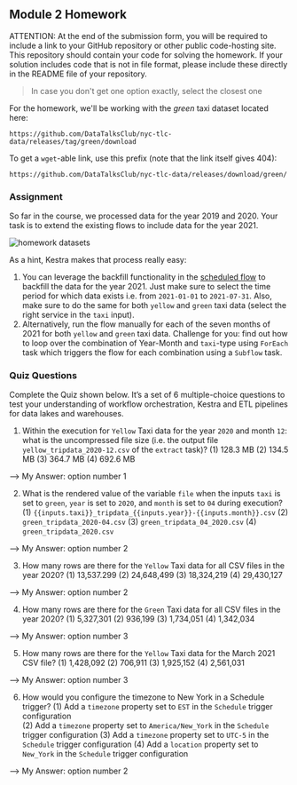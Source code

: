 ## Module 2 Homework

ATTENTION: At the end of the submission form, you will be required to include a link to your GitHub repository or other public code-hosting site. This repository should contain your code for solving the homework. If your solution includes code that is not in file format, please include these directly in the README file of your repository.

> In case you don't get one option exactly, select the closest one 

For the homework, we'll be working with the _green_ taxi dataset located here:

`https://github.com/DataTalksClub/nyc-tlc-data/releases/tag/green/download`

To get a `wget`-able link, use this prefix (note that the link itself gives 404):

`https://github.com/DataTalksClub/nyc-tlc-data/releases/download/green/`

### Assignment

So far in the course, we processed data for the year 2019 and 2020. Your task is to extend the existing flows to include data for the year 2021.

![homework datasets](../../../02-workflow-orchestration/images/homework.png)

As a hint, Kestra makes that process really easy:
1. You can leverage the backfill functionality in the [scheduled flow](../../../02-workflow-orchestration/flows/06_gcp_taxi_scheduled.yaml) to backfill the data for the year 2021. Just make sure to select the time period for which data exists i.e. from `2021-01-01` to `2021-07-31`. Also, make sure to do the same for both `yellow` and `green` taxi data (select the right service in the `taxi` input).
2. Alternatively, run the flow manually for each of the seven months of 2021 for both `yellow` and `green` taxi data. Challenge for you: find out how to loop over the combination of Year-Month and `taxi`-type using `ForEach` task which triggers the flow for each combination using a `Subflow` task.

### Quiz Questions

Complete the Quiz shown below. It’s a set of 6 multiple-choice questions to test your understanding of workflow orchestration, Kestra and ETL pipelines for data lakes and warehouses.

1) Within the execution for `Yellow` Taxi data for the year `2020` and month `12`: what is the uncompressed file size (i.e. the output file `yellow_tripdata_2020-12.csv` of the `extract` task)?
(1) 128.3 MB
(2) 134.5 MB
(3) 364.7 MB
(4) 692.6 MB

--> My Answer: option number 1

2) What is the rendered value of the variable `file` when the inputs `taxi` is set to `green`, `year` is set to `2020`, and `month` is set to `04` during execution?
(1) `{{inputs.taxi}}_tripdata_{{inputs.year}}-{{inputs.month}}.csv` 
(2) `green_tripdata_2020-04.csv`
(3) `green_tripdata_04_2020.csv`
(4) `green_tripdata_2020.csv`

--> My Answer: option number 2

3) How many rows are there for the `Yellow` Taxi data for all CSV files in the year 2020?
(1) 13,537.299
(2) 24,648,499
(3) 18,324,219
(4) 29,430,127

--> My Answer: option number 2

4) How many rows are there for the `Green` Taxi data for all CSV files in the year 2020?
(1) 5,327,301
(2) 936,199
(3) 1,734,051
(4) 1,342,034

--> My Answer: option number 3

5) How many rows are there for the `Yellow` Taxi data for the March 2021 CSV file?
(1) 1,428,092
(2) 706,911
(3) 1,925,152
(4) 2,561,031

--> My Answer: option number 3

6) How would you configure the timezone to New York in a Schedule trigger?
(1) Add a `timezone` property set to `EST` in the `Schedule` trigger configuration  
(2) Add a `timezone` property set to `America/New_York` in the `Schedule` trigger configuration
(3) Add a `timezone` property set to `UTC-5` in the `Schedule` trigger configuration
(4) Add a `location` property set to `New_York` in the `Schedule` trigger configuration

--> My Answer: option number 2